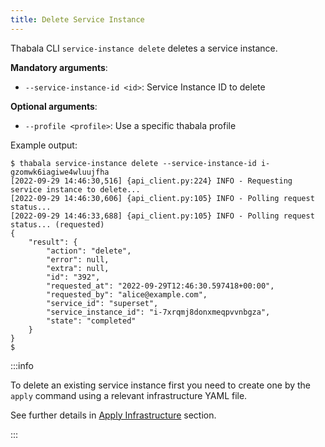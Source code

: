 ```yaml
---
title: Delete Service Instance
---
```


Thabala CLI `service-instance delete` deletes a service instance.

**Mandatory arguments**:

* `--service-instance-id <id>`: Service Instance ID to delete

**Optional arguments**:

* `--profile <profile>`: Use a specific thabala profile

Example output:

```shell
$ thabala service-instance delete --service-instance-id i-gzomwk6iagiwe4wluujfha
[2022-09-29 14:46:30,516] {api_client.py:224} INFO - Requesting service instance to delete...
[2022-09-29 14:46:30,606] {api_client.py:105} INFO - Polling request status... 
[2022-09-29 14:46:33,688] {api_client.py:105} INFO - Polling request status... (requested)
{
    "result": {
        "action": "delete",
        "error": null,
        "extra": null,
        "id": "392",
        "requested_at": "2022-09-29T12:46:30.597418+00:00",
        "requested_by": "alice@example.com",
        "service_id": "superset",
        "service_instance_id": "i-7xrqmj8donxmeqpvvnbgza",
        "state": "completed"
    }
}
$
```

:::info

To delete an existing service instance first you need to create one by the `apply` command
using a relevant infrastructure YAML file.

See further details in [Apply Infrastructure](infra-apply.md) section.

:::
